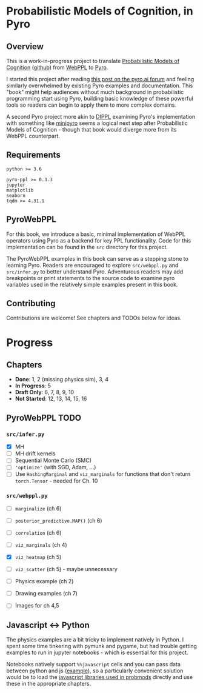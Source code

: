 # Probabilistic Models of Cognition, in Pyro


## Overview

This is a work-in-progress project to translate [Probabilistic Models of Cognition](https://probmods.org) ([github](https://github.com/probmods/probmods2)) from [WebPPL](http://webppl.org/) to [Pyro](http://pyro.ai/).

I started this project after reading [this post on the pyro.ai forum](https://forum.pyro.ai/t/how-to-begin-learning-probabilistic-programming/519) and feeling similarly overwhelmed by existing Pyro examples and documentation. This "book" might help audiences without much background in probabilistic programming start using Pyro, building basic knowledge of these powerful tools so readers can begin to apply them to more complex domains. 

A second Pyro project more akin to [DIPPL](http://dippl.org/) examining Pyro's implementation with something like [minipyro](https://github.com/pyro-ppl/pyro/blob/dev/examples/minipyro.py) seems a logical next step after Probabilistic Models of Cognition - though that book would diverge more from its WebPPL counterpart.





## Requirements

```
python >= 3.6

pyro-ppl >= 0.3.3
jupyter
matplotlib
seaborn
tqdm >= 4.31.1
```




## PyroWebPPL

For this book, we introduce a basic, minimal implementation of WebPPL operators using Pyro as a backend for key PPL functionality. Code for this implementation can be found in the `src` directory for this project.

The PyroWebPPL examples in this book can serve as a stepping stone to learning Pyro. Readers are encouraged to explore `src/webppl.py` and `src/infer.py` to better understand Pyro. Adventurous readers may add breakpoints or print statements to the source code to examine pyro variables used in the relatively simple examples present in this book.





## Contributing

Contributions are welcome! See chapters and TODOs below for ideas.



# Progress

## Chapters
- **Done**: 1, 2 (missing physics sim), 3, 4
- **In Progress**: 5
- **Draft Only**: 6, 7, 8, 9, 10
- **Not Started**: 12, 13, 14, 15, 16



## PyroWebPPL TODO

### `src/infer.py`
- [x] MH
- [ ] MH drift kernels
- [ ] Sequential Monte Carlo (SMC)
- [ ] `'optimize'` (with SGD, Adam, ...)
- [ ] Use `HashingMarginal` and `viz_marginals` for functions that don't return `torch.Tensor` - needed for Ch. 10

### `src/webppl.py`
- [ ] `marginalize`  (ch 6)
- [ ] `posterior_predictive.MAP()`  (ch 6)
- [ ] `correlation`  (ch 6)
- [ ] `viz_marginals`  (ch 4)
- [x] `viz_heatmap` (ch 5)
- [ ] `viz_scatter` (ch 5)  - maybe unnecessary

- [ ] Physics example (ch 2)
- [ ] Drawing examples (ch 7)
- [ ] Images for ch 4,5


## Javascript <-> Python

The physics examples are a bit tricky to implement natively in Python. I spent some time tinkering with pymunk and pygame, but had trouble getting examples to run in jupyter notebooks - which is essential for this project.

Notebooks natively support `%%javascript` cells and you can pass data between python and js ([example](https://www.stefaanlippens.net/jupyter-custom-d3-visualization.html)), so a particularly convenient solution would be to load the [javascript libraries used in probmods](https://github.com/probmods/probmods2/tree/master/assets/js) directly and use these in the appropriate chapters.


